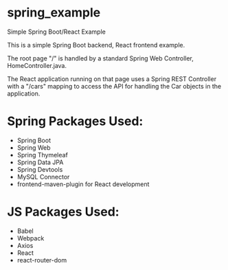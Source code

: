 # spring_example
Simple Spring Boot/React Example

This is a simple Spring Boot backend, React frontend example.

The root page "/" is handled by a standard Spring Web Controller, HomeController.java.

The React application running on that page uses a Spring REST Controller with a "/cars" mapping to access the
API for handling the Car objects in the application.

# Spring Packages Used:

* Spring Boot
* Spring Web
* Spring Thymeleaf
* Spring Data JPA
* Spring Devtools
* MySQL Connector
* frontend-maven-plugin for React development

# JS Packages Used:

* Babel
* Webpack
* Axios
* React
* react-router-dom

